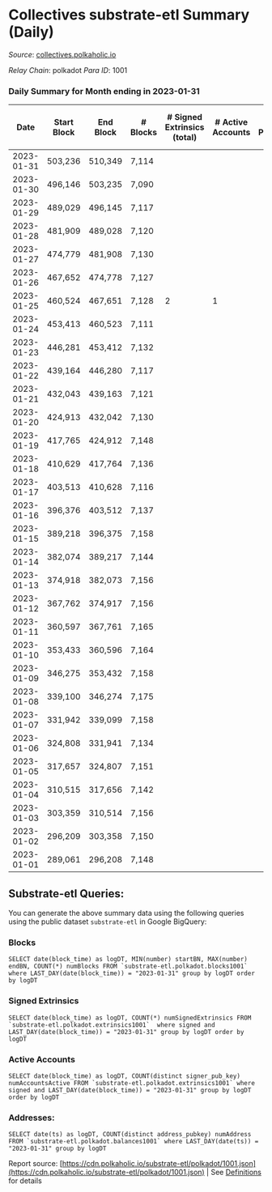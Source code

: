 # Collectives substrate-etl Summary (Daily)

_Source_: [collectives.polkaholic.io](https://collectives.polkaholic.io)

*Relay Chain*: polkadot
*Para ID*: 1001



### Daily Summary for Month ending in 2023-01-31


| Date | Start Block | End Block | # Blocks | # Signed Extrinsics (total) | # Active Accounts | # Passive | # New | # Addresses with Balances | # Events | # Transfers | # XCM Transfers In | # XCM Transfers Out |
| ---- | ----------- | --------- | -------- | --------------------------- | ----------------- | --------- | ----- | ------------------------- | -------- | ----------- | ------------------ | ------------------- |
| 2023-01-31 | 503,236 | 510,349 | 7,114  |  |  |  |  | 18 | 14,232 |   |   |   |
| 2023-01-30 | 496,146 | 503,235 | 7,090  |  |  |  | 18 | 18 | 14,184 |   |   |   |
| 2023-01-29 | 489,029 | 496,145 | 7,117  |  |  |  |  | 18 | 14,238 |   |   |   |
| 2023-01-28 | 481,909 | 489,028 | 7,120  |  |  |  |  | 18 | 14,244 |   |   |   |
| 2023-01-27 | 474,779 | 481,908 | 7,130  |  |  |  |  | 18 | 14,264 |   |   |   |
| 2023-01-26 | 467,652 | 474,778 | 7,127  |  |  |  |  | 18 | 14,258 |   |   |   |
| 2023-01-25 | 460,524 | 467,651 | 7,128  | 2 | 1 |  |  | 18 | 14,262 |   |   |   |
| 2023-01-24 | 453,413 | 460,523 | 7,111  |  |  |  |  | 17 | 14,226 |   |   |   |
| 2023-01-23 | 446,281 | 453,412 | 7,132  |  |  |  |  | 17 | 14,268 |   |   |   |
| 2023-01-22 | 439,164 | 446,280 | 7,117  |  |  |  |  | 17 | 14,238 |   |   |   |
| 2023-01-21 | 432,043 | 439,163 | 7,121  |  |  |  |  | 17 | 14,245 |   |   |   |
| 2023-01-20 | 424,913 | 432,042 | 7,130  |  |  |  |  | 17 | 14,264 |   |   |   |
| 2023-01-19 | 417,765 | 424,912 | 7,148  |  |  |  |  | 17 | 14,300 |   |   |   |
| 2023-01-18 | 410,629 | 417,764 | 7,136  |  |  |  |  | 17 | 14,283 |   |   |   |
| 2023-01-17 | 403,513 | 410,628 | 7,116  |  |  |  |  | 17 | 14,236 |   |   |   |
| 2023-01-16 | 396,376 | 403,512 | 7,137  |  |  |  |  | 17 | 14,278 |   |   |   |
| 2023-01-15 | 389,218 | 396,375 | 7,158  |  |  |  |  | 17 | 14,320 |   |   |   |
| 2023-01-14 | 382,074 | 389,217 | 7,144  |  |  |  |  | 17 | 14,292 |   |   |   |
| 2023-01-13 | 374,918 | 382,073 | 7,156  |  |  |  |  | 17 | 14,320 |   |   |   |
| 2023-01-12 | 367,762 | 374,917 | 7,156  |  |  |  |  | 17 | 14,316 |   |   |   |
| 2023-01-11 | 360,597 | 367,761 | 7,165  |  |  |  |  | 17 | 14,334 |   |   |   |
| 2023-01-10 | 353,433 | 360,596 | 7,164  |  |  |  |  | 17 | 14,332 |   |   |   |
| 2023-01-09 | 346,275 | 353,432 | 7,158  |  |  |  |  | 17 | 14,320 |   |   |   |
| 2023-01-08 | 339,100 | 346,274 | 7,175  |  |  |  |  | 17 | 14,354 |   |   |   |
| 2023-01-07 | 331,942 | 339,099 | 7,158  |  |  |  |  | 17 | 14,320 |   |   |   |
| 2023-01-06 | 324,808 | 331,941 | 7,134  |  |  |  |  | 17 | 14,272 |   |   |   |
| 2023-01-05 | 317,657 | 324,807 | 7,151  |  |  |  |  | 17 | 14,306 |   |   |   |
| 2023-01-04 | 310,515 | 317,656 | 7,142  |  |  |  |  | 17 | 14,288 |   |   |   |
| 2023-01-03 | 303,359 | 310,514 | 7,156  |  |  |  |  | 17 | 14,316 |   |   |   |
| 2023-01-02 | 296,209 | 303,358 | 7,150  |  |  |  |  | 17 | 14,304 |   |   |   |
| 2023-01-01 | 289,061 | 296,208 | 7,148  |  |  |  |  | 17 | 14,300 |   |   |   |

## Substrate-etl Queries:
You can generate the above summary data using the following queries using the public dataset `substrate-etl` in Google BigQuery:


### Blocks
```
SELECT date(block_time) as logDT, MIN(number) startBN, MAX(number) endBN, COUNT(*) numBlocks FROM `substrate-etl.polkadot.blocks1001`  where LAST_DAY(date(block_time)) = "2023-01-31" group by logDT order by logDT
```


### Signed Extrinsics
```
SELECT date(block_time) as logDT, COUNT(*) numSignedExtrinsics FROM `substrate-etl.polkadot.extrinsics1001`  where signed and LAST_DAY(date(block_time)) = "2023-01-31" group by logDT order by logDT
```


### Active Accounts
```
SELECT date(block_time) as logDT, COUNT(distinct signer_pub_key) numAccountsActive FROM `substrate-etl.polkadot.extrinsics1001` where signed and LAST_DAY(date(block_time)) = "2023-01-31" group by logDT order by logDT
```


### Addresses:
```
SELECT date(ts) as logDT, COUNT(distinct address_pubkey) numAddress FROM `substrate-etl.polkadot.balances1001` where LAST_DAY(date(ts)) = "2023-01-31" group by logDT
```



Report source: [https://cdn.polkaholic.io/substrate-etl/polkadot/1001.json](https://cdn.polkaholic.io/substrate-etl/polkadot/1001.json) | See [Definitions](/DEFINITIONS.md) for details
